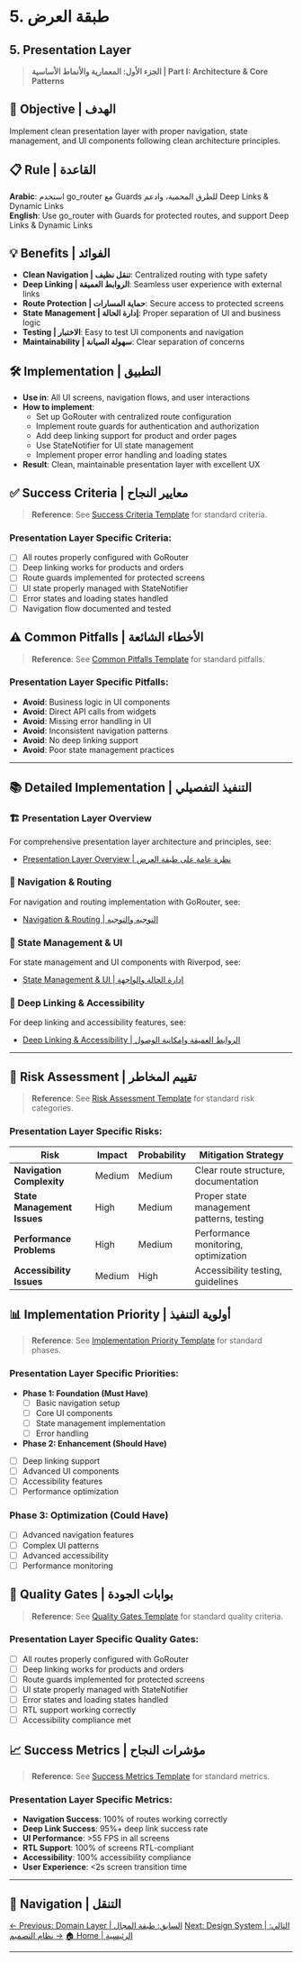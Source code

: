 # 5. طبقة العرض
## 5. Presentation Layer

> **الجزء الأول: المعمارية والأنماط الأساسية | Part I: Architecture & Core Patterns**

## 🎯 **Objective | الهدف**
Implement clean presentation layer with proper navigation, state management, and UI components following clean architecture principles.

## 📋 **Rule | القاعدة**
**Arabic**: استخدم go_router مع Guards للطرق المحمية، وادعم Deep Links & Dynamic Links  
**English**: Use go_router with Guards for protected routes, and support Deep Links & Dynamic Links

## 💡 **Benefits | الفوائد**
- **Clean Navigation | تنقل نظيف**: Centralized routing with type safety
- **Deep Linking | الروابط العميقة**: Seamless user experience with external links
- **Route Protection | حماية المسارات**: Secure access to protected screens
- **State Management | إدارة الحالة**: Proper separation of UI and business logic
- **Testing | الاختبار**: Easy to test UI components and navigation
- **Maintainability | سهولة الصيانة**: Clear separation of concerns

## 🛠️ **Implementation | التطبيق**
- **Use in**: All UI screens, navigation flows, and user interactions
- **How to implement**:
  - Set up GoRouter with centralized route configuration
  - Implement route guards for authentication and authorization
  - Add deep linking support for product and order pages
  - Use StateNotifier for UI state management
  - Implement proper error handling and loading states
- **Result**: Clean, maintainable presentation layer with excellent UX

## ✅ **Success Criteria | معايير النجاح**

> **Reference**: See [Success Criteria Template](../../00-Templates/06_Success_Criteria_Template.md) for standard criteria.

### **Presentation Layer Specific Criteria:**
- [ ] All routes properly configured with GoRouter
- [ ] Deep linking works for products and orders
- [ ] Route guards implemented for protected screens
- [ ] UI state properly managed with StateNotifier
- [ ] Error states and loading states handled
- [ ] Navigation flow documented and tested

## ⚠️ **Common Pitfalls | الأخطاء الشائعة**

> **Reference**: See [Common Pitfalls Template](../../00-Templates/05_Common_Pitfalls_Template.md) for standard pitfalls.

### **Presentation Layer Specific Pitfalls:**
- **Avoid**: Business logic in UI components
- **Avoid**: Direct API calls from widgets
- **Avoid**: Missing error handling in UI
- **Avoid**: Inconsistent navigation patterns
- **Avoid**: No deep linking support
- **Avoid**: Poor state management practices

---

## 📚 **Detailed Implementation | التنفيذ التفصيلي**

### **🏗️ Presentation Layer Overview**
For comprehensive presentation layer architecture and principles, see:
- [Presentation Layer Overview | نظرة عامة على طبقة العرض](05-Presentation-Layer/05_Presentation_Layer_Overview.md)

### **🧭 Navigation & Routing**
For navigation and routing implementation with GoRouter, see:
- [Navigation & Routing | التوجيه والتوجيه](05-Presentation-Layer/05_Navigation_Routing.md)

### **🔄 State Management & UI**
For state management and UI components with Riverpod, see:
- [State Management & UI | إدارة الحالة والواجهة](05-Presentation-Layer/05_State_Management_UI.md)

### **🔗 Deep Linking & Accessibility**
For deep linking and accessibility features, see:
- [Deep Linking & Accessibility | الروابط العميقة وإمكانية الوصول](05-Presentation-Layer/05_Deep_Linking_Accessibility.md)

---

## 🚨 **Risk Assessment | تقييم المخاطر**

> **Reference**: See [Risk Assessment Template](../../00-Templates/01_Risk_Assessment_Template.md) for standard risk categories.

### **Presentation Layer Specific Risks:**
| Risk | Impact | Probability | Mitigation Strategy |
|------|--------|-------------|-------------------|
| **Navigation Complexity** | Medium | Medium | Clear route structure, documentation |
| **State Management Issues** | High | Medium | Proper state management patterns, testing |
| **Performance Problems** | High | Medium | Performance monitoring, optimization |
| **Accessibility Issues** | Medium | High | Accessibility testing, guidelines |

## 📊 **Implementation Priority | أولوية التنفيذ**

> **Reference**: See [Implementation Priority Template](../../00-Templates/02_Implementation_Priority_Template.md) for standard phases.

### **Presentation Layer Specific Priorities:**
- **Phase 1: Foundation (Must Have)**
  - [ ] Basic navigation setup
  - [ ] Core UI components
  - [ ] State management implementation
  - [ ] Error handling
- **Phase 2: Enhancement (Should Have)**
- [ ] Deep linking support
- [ ] Advanced UI components
- [ ] Accessibility features
- [ ] Performance optimization

### **Phase 3: Optimization (Could Have)**
- [ ] Advanced navigation features
- [ ] Complex UI patterns
- [ ] Advanced accessibility
- [ ] Performance monitoring

## 🚪 **Quality Gates | بوابات الجودة**

> **Reference**: See [Quality Gates Template](../../00-Templates/03_Quality_Gates_Template.md) for standard quality criteria.

### **Presentation Layer Specific Quality Gates:**
- [ ] All routes properly configured with GoRouter
- [ ] Deep linking works for products and orders
- [ ] Route guards implemented for protected screens
- [ ] UI state properly managed with StateNotifier
- [ ] Error states and loading states handled
- [ ] RTL support working correctly
- [ ] Accessibility compliance met

## 📈 **Success Metrics | مؤشرات النجاح**

> **Reference**: See [Success Metrics Template](../../00-Templates/04_Success_Metrics_Template.md) for standard metrics.

### **Presentation Layer Specific Metrics:**
- **Navigation Success**: 100% of routes working correctly
- **Deep Link Success**: 95%+ deep link success rate
- **UI Performance**: >55 FPS in all screens
- **RTL Support**: 100% of screens RTL-compliant
- **Accessibility**: 100% accessibility compliance
- **User Experience**: <2s screen transition time

---

## 🔗 **Navigation | التنقل**

[← Previous: Domain Layer | السابق: طبقة المجال](04_Domain_Layer.md)
[Next: Design System | التالي: نظام التصميم →](06_Design_System.md)
[🏠 Home | الرئيسية](../../index.html)

---
